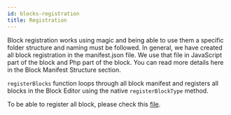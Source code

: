 ```yaml
---
id: blocks-registration
title: Registration
---
```


Block registration works using magic and being able to use them a specific folder structure and naming must be followed.
In general, we have created all block registration in the manifest.json file. We use that file in JavaScript part of the block and Php part of the block. You can read more details here in the Block Manifest Structure section.

`registerBlocks` function loops through all block manifest and registers all blocks in the Block Editor using the native `registerBlockType` method.

To be able to register all block, please check this [file](https://github.com/hhftechtips/eightshift-frontend-libs/tree/v2.0.0/blocks/init/src/blocks/assets/scripts/application-blocks-editor.js).
